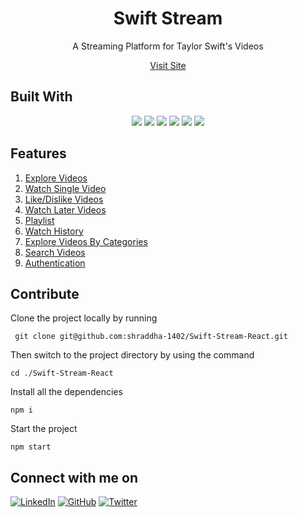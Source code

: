<div align="center">

# Swift Stream

A Streaming Platform for Taylor Swift's Videos

[Visit Site](https://swift-stream.netlify.app/)

</div>

## Built With

<p align="center">
<img src="https://img.shields.io/badge/React-20232A?style=for-the-badge&logo=react&logoColor=61DAFB" />
<img src="https://img.shields.io/badge/JavaScript-323330?style=for-the-badge&logo=javascript&logoColor=F7DF1E"/>
<img src="https://img.shields.io/badge/CSS3-1572B6?style=for-the-badge&logo=css3&logoColor=white" />
<img src="https://img.shields.io/badge/eslint-3A33D1?style=for-the-badge&logo=eslint&logoColor=white"/>
<img src="https://img.shields.io/badge/prettier-1A2C34?style=for-the-badge&logo=prettier&logoColor=F7BA3E"/>
<img src="https://img.shields.io/badge/Netlify-00C7B7?style=for-the-badge&logo=netlify&logoColor=white" />
</p>

## Features

1. [Explore Videos](#explore-videos)
2. [Watch Single Video](#watch-single-video)
3. [Like/Dislike Videos](#likedislike-videos)
4. [Watch Later Videos](#watch-later-videos)
5. [Playlist](#playlist)
6. [Watch History](#watch-history)
7. [Explore Videos By Categories](#explore-videos-by-categories)
8. [Search Videos](#search-videos)
9. [Authentication](#authentication)



## Contribute

Clone the project locally by running

```
 git clone git@github.com:shraddha-1402/Swift-Stream-React.git
```

Then switch to the project directory by using the command

```
cd ./Swift-Stream-React
```

Install all the dependencies

```
npm i
```

Start the project

```
npm start
```

## Connect with me on

[![LinkedIn](https://img.shields.io/badge/LINKEDIN-10?logo=linkedin&color=blue)](https://www.linkedin.com/in/shraddha-1402/)
[![GitHub](https://img.shields.io/badge/GITHUB-10?logo=github&color=black)](https://github.com/shraddha-1402)
[![Twitter](https://img.shields.io/badge/TWITTER-10?logo=twitter&logoColor=white&color=blue)](https://twitter.com/ShraddhaGupta08)
